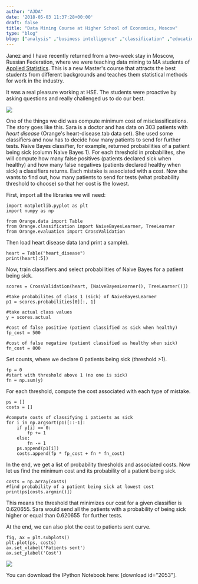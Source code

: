 ```yaml
---
author: "AJDA"
date: '2018-05-03 11:37:28+00:00'
draft: false
title: "Data Mining Course at Higher School of Economics, Moscow"
type: "blog"
blog: ["analysis" ,"business intelligence" ,"classification" ,"education" ,"examples"  ,"python" ,"scripting" ,"workshop" ]
---
```


Janez and I have recently returned from a two-week stay in Moscow, Russian Federation, where we were teaching data mining to MA students of [Applied Statistics](https://www.hse.ru/en/ma/sna/). This is a new Master's course that attracts the best students from different backgrounds and teaches them statistical methods for work in the industry.

It was a real pleasure working at HSE. The students were proactive by asking questions and really challenged us to do our best.

![](/images/2018/05/20180420_213316.jpg)

One of the things we did was compute minimum cost of misclassifications. The story goes like this. Sara is a doctor and has data on 303 patients with _heart disease_ (Orange's heart-disease.tab data set). She used some classifiers and now has to decide how many patients to send for further tests. Naive Bayes classifier, for example, returned probabilities of a patient being sick (column Naive Bayes 1). For each threshold in probabilites, she will compute how many false positives (patients declared sick when healthy) and how many false negatives (patients declared healthy when sick) a classifiers returns. Each mistake is associated with a cost. Now she wants to find out, how many patients to send for tests (what probability threshold to choose) so that her cost is the lowest.

First, import all the libraries we will need:

    
    import matplotlib.pyplot as plt
    import numpy as np
    
    from Orange.data import Table
    from Orange.classification import NaiveBayesLearner, TreeLearner
    from Orange.evaluation import CrossValidation


Then load heart disease data (and print a sample).

    
    heart = Table("heart_disease")
    print(heart[:5])
    


Now, train classifiers and select probabilities of Naive Bayes for a patient being sick.

    
    scores = CrossValidation(heart, [NaiveBayesLearner(), TreeLearner()])
    
    #take probabilites of class 1 (sick) of NaiveBayesLearner
    p1 = scores.probabilities[0][:, 1]
    
    #take actual class values
    y = scores.actual
    
    #cost of false positive (patient classified as sick when healthy)
    fp_cost = 500
    
    #cost of false negative (patient classified as healthy when sick)
    fn_cost = 800
    


Set counts, where we declare 0 patients being sick (threshold >1).

    
    fp = 0
    #start with threshold above 1 (no one is sick)
    fn = np.sum(y)
    


For each threshold, compute the cost associated with each type of mistake.

    
    ps = []
    costs = []
    
    #compute costs of classifying i patients as sick
    for i in np.argsort(p1)[::-1]:
        if y[i] == 0:
            fp += 1
        else:
            fn -= 1
        ps.append(p1[i])
        costs.append(fp * fp_cost + fn * fn_cost)
    


In the end, we get a list of probability thresholds and associated costs. Now let us find the minimum cost and its probability of a patient being sick.

    
    costs = np.array(costs)
    #find probability of a patient being sick at lowest cost
    print(ps[costs.argmin()])
    


This means the threshold that minimizes our cost for a given classifier is 0.620655. Sara would send all the patients with a probability of being sick higher or equal than 0.620655  for further tests.

At the end, we can also plot the cost to patients sent curve.

    
    fig, ax = plt.subplots()
    plt.plot(ps, costs)
    ax.set_xlabel('Patients sent')
    ax.set_ylabel('Cost')
    


![](/images/2018/05/image-1.png)

You can download the IPython Notebook here: [download id="2053"].

